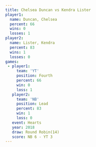 ```yaml
---
title: Chelsea Duncan vs Kendra Lister
player1:               
  name: Duncan, Chelsea
  percent: 66          
  wins: 0              
  losses: 1            
player2:               
  name: Lister, Kendra 
  percent: 83          
  wins: 1              
  losses: 0            
games:
 - player1:          
     team: 'YT'      
     position: Fourth
     percent: 66     
     win: 0          
     loss: 1         
   player2:        
     team: 'NB'    
     position: Lead
     percent: 83   
     win: 1        
     loss: 0       
   event: Hearts        
   year: 2018           
   draw: Round Robin(14)
   score: NB 6 - YT 3   
---
```

